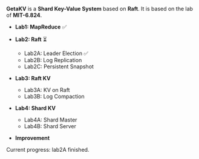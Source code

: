 **GetaKV** is a **Shard Key-Value System** based on **Raft**.
It is based on the lab of **MIT-6.824**.

- **Lab1: MapReduce** ✅

- **Lab2: Raft** ⏳
  
    - Lab2A: Leader Election ✅
    - Lab2B: Log Replication
    - Lab2C: Persistent Snapshot
    
- **Lab3: Raft KV**
  
    - Lab3A: KV on Raft
    - Lab3B: Log Compaction
    
- **Lab4: Shard KV**
  
    - Lab4A: Shard Master
    - Lab4B: Shard Server
    
- **Improvement**

    

Current progress: lab2A finished.